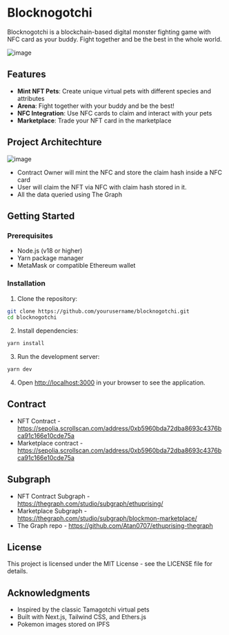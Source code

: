 # Blocknogotchi

Blocknogotchi is a blockchain-based digital monster fighting game with NFC card as your buddy. Fight together and be the best in the whole world.

![image](https://github.com/user-attachments/assets/252fe6c7-e293-451f-a938-efd36e096f41)

## Features

- **Mint NFT Pets**: Create unique virtual pets with different species and attributes
- **Arena**: Fight together with your buddy and be the best!
- **NFC Integration**: Use NFC cards to claim and interact with your pets
- **Marketplace**: Trade your NFT card in the marketplace

## Project Architechture 

![image](https://github.com/user-attachments/assets/807e0267-f680-402a-a19c-b679f73ed965)

- Contract Owner will mint the NFC and store the claim hash inside a NFC card
- User will claim the NFT via NFC with claim hash stored in it.
- All the data queried using The Graph

## Getting Started

### Prerequisites

- Node.js (v18 or higher)
- Yarn package manager
- MetaMask or compatible Ethereum wallet

### Installation

1. Clone the repository:
```bash
git clone https://github.com/yourusername/blocknogotchi.git
cd blocknogotchi
```

2. Install dependencies:
```bash
yarn install
```

3. Run the development server:
```bash
yarn dev
```

4. Open [http://localhost:3000](http://localhost:3000) in your browser to see the application.

## Contract

- NFT Contract - https://sepolia.scrollscan.com/address/0xb5960bda72dba8693c4376bca91c166e10cde75a
- Marketplace contract - https://sepolia.scrollscan.com/address/0xb5960bda72dba8693c4376bca91c166e10cde75a

## Subgraph

- NFT Contract Subgraph - https://thegraph.com/studio/subgraph/ethuprising/
- Marketplace Subgraph - https://thegraph.com/studio/subgraph/blockmon-marketplace/
- The Graph repo - https://github.com/Atan0707/ethuprising-thegraph

## License

This project is licensed under the MIT License - see the LICENSE file for details.

## Acknowledgments

- Inspired by the classic Tamagotchi virtual pets
- Built with Next.js, Tailwind CSS, and Ethers.js
- Pokemon images stored on IPFS

